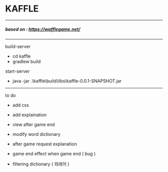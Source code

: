 # KAFFLE

---

##### based on : <a>https://wafflegame.net/</a>

---
build-server 
 - cd kaffle
 - gradlew build

start-server
 - java -jar .\kaffle\build\libs\kaffle-0.0.1-SNAPSHOT.jar

---

to do
 - add css
 - add explaination
 - view after game end
 - modify word dictionary


- after game request explanation
- game end effect when game end ( bug )
- filtering dictionary ( 외래어 )
